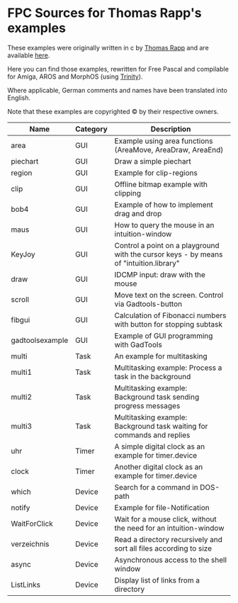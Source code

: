 
FPC Sources for Thomas Rapp's examples
======================================

These examples were originally written in c by [Thomas Rapp](http://thomas-rapp.homepage.t-online.de) and are available [here](http://thomas-rapp.homepage.t-online.de/examples/index.html).

Here you can find those examples, rewritten for Free Pascal and compilable
for Amiga, AROS and MorphOS (using [Trinity](https://github.com/magorium/fpc-triforce/tree/master/Base/Trinity)).

Where applicable, German comments and names have been translated into English.

Note that these examples are copyrighted :copyright: by their respective owners.


| Name                | Category     | Description                                                                            |
| ------------------- | ------------ | -------------------------------------------------------------------------------------- |
| area                | GUI          | Example using area functions (AreaMove, AreaDraw, AreaEnd)                             |
| piechart            | GUI          | Draw a simple piechart                                                                 |
| region              | GUI          | Example for clip-regions                                                               |
| clip                | GUI          | Offline bitmap example with clipping                                                   |
| bob4                | GUI          | Example of how to implement drag and drop                                              |
| maus                | GUI          | How to query the mouse in an intuition-window                                          |
| KeyJoy              | GUI          | Control a point on a playground with the cursor keys - by means of "intuition.library" |
| draw                | GUI          | IDCMP input: draw with the mouse                                                       |
| scroll              | GUI          | Move text on the screen. Control via Gadtools-button                                   |
| fibgui              | GUI          | Calculation of Fibonacci numbers with button for stopping subtask                      |
| gadtoolsexample     | GUI          | Example of GUI programming with GadTools                                               |
| multi               | Task         | An example for multitasking                                                            |
| multi1              | Task         | Multitasking example: Process a task in the background                                 |
| multi2              | Task         | Multitasking example: Background task sending progress messages                        |
| multi3              | Task         | Multitasking example: Background task waiting for commands and replies                 |
| uhr                 | Timer        | A simple digital clock as an example for timer.device                                  |
| clock               | Timer        | Another digital clock as an example for timer.device                                   |
| which               | Device       | Search for a command in DOS-path                                                       |
| notify              | Device       | Example for file-Notification                                                          |
| WaitForClick        | Device       | Wait for a mouse click, without the need for an intuition-window                       |
| verzeichnis         | Device       | Read a directory recursively and sort all files according to size                      |
| async               | Device       | Asynchronous access to the shell window                                                |
| ListLinks           | Device       | Display list of links from a directory                                                 |
